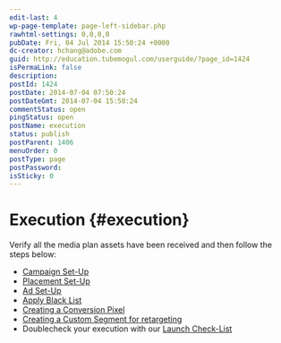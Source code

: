 ```yaml
---
edit-last: 4
wp-page-template: page-left-sidebar.php
rawhtml-settings: 0,0,0,0
pubDate: Fri, 04 Jul 2014 15:50:24 +0000
dc-creator: hchang@adobe.com
guid: http://education.tubemogul.com/userguide/?page_id=1424
isPermaLink: false
description: 
postId: 1424
postDate: 2014-07-04 07:50:24
postDateGmt: 2014-07-04 15:50:24
commentStatus: open
pingStatus: open
postName: execution
status: publish
postParent: 1406
menuOrder: 0
postType: page
postPassword: 
isSticky: 0
---
```


# Execution {#execution}

Verify all the media plan assets have been received and then follow the steps below:

* [Campaign Set-Up](campaign-setup/user-guideexecutioncampaign-setup.md)
* [Placement Set-Up](placement-setup/user-guideexecutionplacement-setup.md)
* [Ad Set-Up](ad-unit-setup/user-guideexecutionad-unit-setup.md)
* [Apply Black List](../user-guide/planning/brand-safety/blacklists/user-guideplanningbrand-safetyblacklists.md)
* [Creating a Conversion Pixel](placement-setup/conversions/user-guideexecutionplacement-setupconversions.md)
* [Creating a Custom Segment for retargeting](../user-guide/planning/targeting/retargeting/retargeting-pixel-setup/user-guideplanningtargetingretargetingretargeting-pixel-setup.md)
* Doublecheck your execution with our [Launch Check-List](launch-checklist/user-guideexecutionlaunch-checklist.md)


